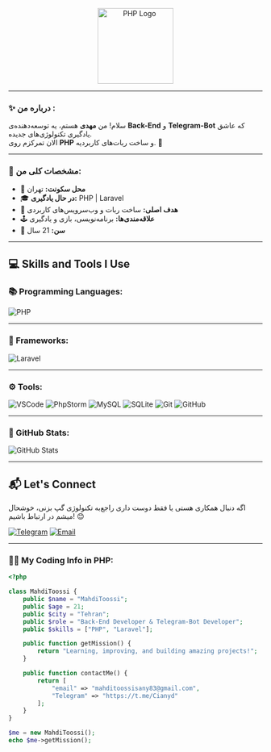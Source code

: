 <p align="center">
  <img src="https://upload.wikimedia.org/wikipedia/commons/2/27/PHP-logo.svg" alt="PHP Logo" width="150" height="150"/>
</p>

---

### ✨ درباره من :

سلام! من **مهدی** هستم، یه توسعه‌دهنده‌ی **Back-End** و **Telegram-Bot** که عاشق یادگیری تکنولوژی‌های جدیده.  
الان تمرکزم روی **PHP** و ساخت ربات‌های کاربردیه. 🎯

---

### 🔎 مشخصات کلی من:

- 📍 **محل سکونت:** تهران  
- 🎓 **در حال یادگیری:** PHP | Laravel  
- 🎯 **هدف اصلی:** ساخت ربات و وب‌سرویس‌های کاربردی  
- 🕹️ **علاقه‌مندی‌ها:** برنامه‌نویسی، بازی و یادگیری  
- 🎉 **سن:** 21 سال  

---

## 💻 Skills and Tools I Use

### 📚 Programming Languages:
![PHP](https://img.shields.io/badge/PHP-777BB4?style=for-the-badge&logo=php&logoColor=fff)

---

### 📍 Frameworks:
![Laravel](https://img.shields.io/badge/Laravel-FF2D20?style=for-the-badge&logo=laravel&logoColor=fff)

---

### ⚙️ Tools:
![VSCode](https://img.shields.io/badge/VS%20Code-0078D4?style=for-the-badge&logo=visual-studio-code&logoColor=fff)
![PhpStorm](https://img.shields.io/badge/PhpStorm-000000?style=for-the-badge&logo=phpstorm&logoColor=fff)
![MySQL](https://img.shields.io/badge/MySQL-4479A1?style=for-the-badge&logo=mysql&logoColor=fff)
![SQLite](https://img.shields.io/badge/SQLite-003B57?style=for-the-badge&logo=sqlite&logoColor=fff)
![Git](https://img.shields.io/badge/Git-F05032?style=for-the-badge&logo=git&logoColor=fff)
![GitHub](https://img.shields.io/badge/GitHub-181717?style=for-the-badge&logo=github&logoColor=fff)

---

### 📌 GitHub Stats:
![GitHub Stats](https://github-readme-stats.vercel.app/api?username=your-github-username&show_icons=true&hide_title=true&count_private=true&theme=dark)

---

## 📬 Let's Connect

اگه دنبال همکاری هستی یا فقط دوست داری راجع‌به تکنولوژی گپ بزنی، خوشحال میشم در ارتباط باشیم! 😊

[![Telegram](https://img.shields.io/badge/Telegram-2CA5E0?style=for-the-badge&logo=telegram&logoColor=fff)](https://t.me/Cianyd)
[![Email](https://img.shields.io/badge/Email-D14836?style=for-the-badge&logo=gmail&logoColor=fff)](mailto:mahditoossisany83@gmail.com)

---

### 🧑‍💻 My Coding Info in PHP:

```php
<?php

class MahdiToossi {
    public $name = "MahdiToossi";
    public $age = 21;
    public $city = "Tehran";
    public $role = "Back-End Developer & Telegram-Bot Developer";
    public $skills = ["PHP", "Laravel"];

    public function getMission() {
        return "Learning, improving, and building amazing projects!";
    }

    public function contactMe() {
        return [
            "email" => "mahditoossisany83@gmail.com",
            "Telegram" => "https://t.me/Cianyd"
        ];
    }
}

$me = new MahdiToossi();
echo $me->getMission();
